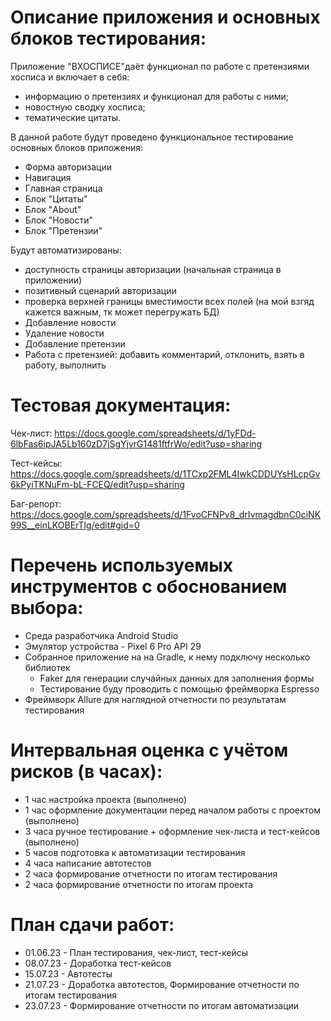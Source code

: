 # Описание приложения и основных блоков тестирования:

Приложение "ВХОСПИСЕ"даёт функционал по работе с претензиями хосписа и включает в себя:
- информацию о претензиях и функционал для работы с ними;
- новостную сводку хосписа;
- тематические цитаты.

В данной работе будут проведено функциональное тестирование основных блоков приложения: 
- Форма авторизации
- Навигация
- Главная страница
- Блок "Цитаты"
- Блок "About"
- Блок "Новости"
- Блок "Претензии"

Будут автоматизированы:
- доступность страницы авторизации (начальная страница в приложении)
- позитивный сценарий авторизации
- проверка верхней границы вместимости всех полей (на мой взгяд кажется важным, тк может перегружать БД)
- Добавление новости
- Удаление новости
- Добавление претензии
- Работа с претензией: добавить комментарий, отклонить, взять в работу, выполнить

# Тестовая документация:

Чек-лист:
https://docs.google.com/spreadsheets/d/1yFDd-6lbFas6ipJA5Lb160zD7jSgYjvrG1481ftfrWo/edit?usp=sharing

Тест-кейсы:
https://docs.google.com/spreadsheets/d/1TCxp2FML4IwkCDDUYsHLcpGv6kPyiTKNuFm-bL-FCEQ/edit?usp=sharing

Баг-репорт:
https://docs.google.com/spreadsheets/d/1FvoCFNPv8_drIvmagdbnC0ciNK99S__einLKOBErTlg/edit#gid=0

# Перечень используемых инструментов с обоснованием выбора:
- Среда разработчика Android Studio
- Эмулятор устройства - Pixel 6 Pro API 29
- Собранное приложение на на Gradle, к нему подключу несколько библиотек
    - Faker для генерации случайных данных для заполнения формы
    - Тестирование буду проводить с помощью фреймворка Espresso
- Фреймворк Allure для наглядной отчетности по результатам тестирования

# Интервальная оценка с учётом рисков (в часах):
- 1 час настройка проекта (выполнено)
- 1 час оформление документации перед началом работы с проектом (выполнено)
- 3 часа ручное тестирование + оформление чек-листа и тест-кейсов (выполнено)
- 5 часов подготовка к автоматизации тестирования
- 4 часа написание автотестов
- 2 часа формирование отчетности по итогам тестирования
- 2 часа формирование отчетности по итогам проекта

# План сдачи работ:
- 01.06.23 - План тестирования, чек-лист, тест-кейсы
- 08.07.23 - Доработка тест-кейсов
- 15.07.23 - Автотесты
- 21.07.23 - Доработка автотестов, Формирование отчетности по итогам тестирования
- 23.07.23 - Формирование отчетности по итогам автоматизации
